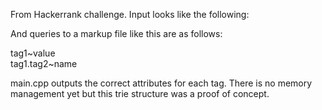 From Hackerrank challenge. Input looks like the following:

<tag1 value = "HelloWorld">
<tag2 name = "Name1">
</tag2>
</tag1>

And queries to a markup file like this are as follows:

tag1\~value  
tag1.tag2\~name

main.cpp outputs the correct attributes for each tag. There is no memory management yet but this trie structure was a proof of concept. 
